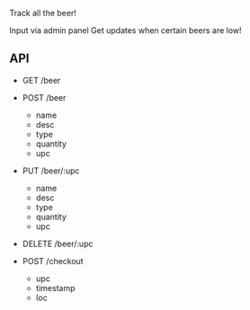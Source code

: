 Track all the beer!

Input via admin panel
Get updates when certain beers are low!

## API  
- GET /beer  

- POST /beer
  - name
  - desc
  - type
  - quantity
  - upc

- PUT /beer/:upc
  - name
  - desc
  - type
  - quantity
  - upc

- DELETE /beer/:upc

- POST /checkout
  - upc
  - timestamp
  - loc
